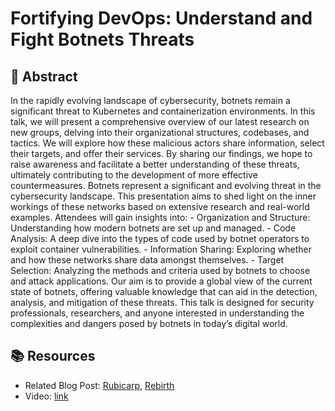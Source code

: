 # Fortifying DevOps: Understand and Fight Botnets Threats

## 🎯 Abstract

In the rapidly evolving landscape of cybersecurity, botnets remain a significant threat to Kubernetes and containerization environments. In this talk, we will present a comprehensive overview of our latest research on new groups, delving into their organizational structures, codebases, and tactics. We will explore how these malicious actors share information, select their targets, and offer their services. By sharing our findings, we hope to raise awareness and facilitate a better understanding of these threats, ultimately contributing to the development of more effective countermeasures. Botnets represent a significant and evolving threat in the cybersecurity landscape. This presentation aims to shed light on the inner workings of these networks based on extensive research and real-world examples. Attendees will gain insights into: - Organization and Structure: Understanding how modern botnets are set up and managed. - Code Analysis: A deep dive into the types of code used by botnet operators to exploit container vulnerabilities. - Information Sharing: Exploring whether and how these networks share data amongst themselves. - Target Selection: Analyzing the methods and criteria used by botnets to choose and attack applications. Our aim is to provide a global view of the current state of botnets, offering valuable knowledge that can aid in the detection, analysis, and mitigation of these threats. This talk is designed for security professionals, researchers, and anyone interested in understanding the complexities and dangers posed by botnets in today’s digital world.

## 📚 Resources

- Related Blog Post: [Rubicarp](https://sysdig.com/blog/rubycarp-romanian-botnet-group/), [Rebirth](https://sysdig.com/blog/ddos-as-a-service-the-rebirth-botnet/)
- Video: [link](https://www.youtube.com/watch?v=xD_cNBN_SbI)
